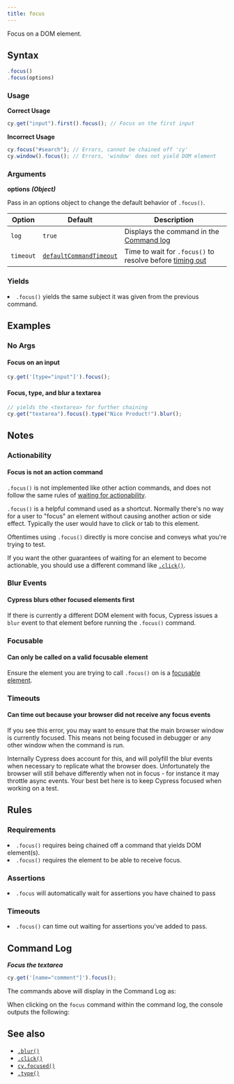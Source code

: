 ```yaml
---
title: focus
---
```


Focus on a DOM element.

## Syntax

```javascript
.focus()
.focus(options)
```

### Usage

**<Icon name="check-circle" color="green"></Icon> Correct Usage**

```javascript
cy.get("input").first().focus(); // Focus on the first input
```

**<Icon name="exclamation-triangle" color="red"></Icon> Incorrect Usage**

```javascript
cy.focus("#search"); // Errors, cannot be chained off 'cy'
cy.window().focus(); // Errors, 'window' does not yield DOM element
```

### Arguments

**<Icon name="angle-right"></Icon> options** **_(Object)_**

Pass in an options object to change the default behavior of `.focus()`.

| Option    | Default                                                              | Description                                                                              |
| --------- | -------------------------------------------------------------------- | ---------------------------------------------------------------------------------------- |
| `log`     | `true`                                                               | Displays the command in the [Command log](/guides/core-concepts/test-runner#Command-Log) |
| `timeout` | [`defaultCommandTimeout`](/guides/references/configuration#Timeouts) | Time to wait for `.focus()` to resolve before [timing out](#Timeouts)                    |

### Yields [<Icon name="question-circle"/>](introduction-to-cypress#Subject-Management)

<List><li>`.focus()` yields the same subject it was given from the previous command.</li></List>

## Examples

### No Args

#### Focus on an input

```javascript
cy.get('[type="input"]').focus();
```

#### Focus, type, and blur a textarea

```javascript
// yields the <textarea> for further chaining
cy.get("textarea").focus().type("Nice Product!").blur();
```

## Notes

### Actionability

#### Focus is not an action command

`.focus()` is not implemented like other action commands, and does not follow the same rules of [waiting for actionability](/guides/core-concepts/interacting-with-elements).

`.focus()` is a helpful command used as a shortcut. Normally there's no way for a user to "focus" an element without causing another action or side effect. Typically the user would have to click or tab to this element.

Oftentimes using `.focus()` directly is more concise and conveys what you're trying to test.

If you want the other guarantees of waiting for an element to become actionable, you should use a different command like [`.click()`](/api/commands/click).

### Blur Events

#### Cypress blurs other focused elements first

If there is currently a different DOM element with focus, Cypress issues a `blur` event to that element before running the `.focus()` command.

### Focusable

#### Can only be called on a valid focusable element

Ensure the element you are trying to call `.focus()` on is a [focusable element](https://www.w3.org/TR/html5/editing.html#focusable).

### Timeouts

#### Can time out because your browser did not receive any focus events

If you see this error, you may want to ensure that the main browser window is currently focused. This means not being focused in debugger or any other window when the command is run.

Internally Cypress does account for this, and will polyfill the blur events when necessary to replicate what the browser does. Unfortunately the browser will still behave differently when not in focus - for instance it may throttle async events. Your best bet here is to keep Cypress focused when working on a test.

## Rules

### Requirements [<Icon name="question-circle"/>](introduction-to-cypress#Chains-of-Commands)

<List><li>`.focus()` requires being chained off a command that yields DOM element(s).</li><li>`.focus()` requires the element to be able to receive focus.</li></List>

### Assertions [<Icon name="question-circle"/>](introduction-to-cypress#Assertions)

<List><li>`.focus` will automatically wait for assertions you have chained to pass</li></List>

### Timeouts [<Icon name="question-circle"/>](introduction-to-cypress#Timeouts)

<List><li>`.focus()` can time out waiting for assertions you've added to pass.</li></List>

## Command Log

**_Focus the textarea_**

```javascript
cy.get('[name="comment"]').focus();
```

The commands above will display in the Command Log as:

<DocsImage src="/img/api/focus/get-input-then-focus.png" alt="Command Log focus" ></DocsImage>

When clicking on the `focus` command within the command log, the console outputs the following:

<DocsImage src="/img/api/focus/console-log-textarea-that-was-focused-on.png" alt="console.log focus" ></DocsImage>

## See also

- [`.blur()`](/api/commands/blur)
- [`.click()`](/api/commands/click)
- [`cy.focused()`](/api/commands/focused)
- [`.type()`](/api/commands/type)
